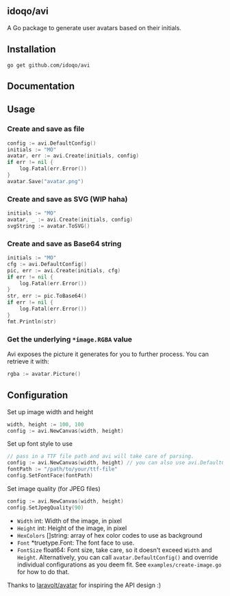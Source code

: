 ## idoqo/avi
A Go package to generate user avatars based on their initials.

## Installation
```
go get github.com/idoqo/avi
```
## Documentation

## Usage
### Create and save as file
```go
config := avi.DefaultConfig()
initials := "MO"
avatar, err := avi.Create(initials, config)
if err != nil {
    log.Fatal(err.Error())
}
avatar.Save("avatar.png")
``` 
### Create and save as SVG (WIP haha)
```go
initials := "MO"
avatar, _ := avi.Create(initials, config)
svgString := avatar.ToSVG()
```
### Create and save as Base64 string
```go
initials := "MO"
cfg := avi.DefaultConfig()
pic, err := avi.Create(initials, cfg)
if err != nil {
	log.Fatal(err.Error())
}
str, err := pic.ToBase64()
if err != nil {
	log.Fatal(err.Error())
}
fmt.Println(str)
```
### Get the underlying `*image.RGBA` value
Avi exposes the picture it generates for you to further process. You can retrieve it with:
```go
rgba := avatar.Picture()
```

## Configuration
Set up image width and height
```go
width, height := 100, 100
config := avi.NewCanvas(width, height)
```

Set up font style to use
```go
// pass in a TTF file path and avi will take care of parsing.
config := avi.NewCanvas(width, height) // you can also use avi.DefaultConfig() here 
fontPath := "/path/to/your/ttf-file"
config.SetFontFace(fontPath)
```
Set image quality (for JPEG files)
```go
config := avi.NewCanvas(width, height)
config.SetJpegQuality(90)
```
- `Width`     int: Width of the image, in pixel
- `Height`    int: Height of the image, in pixel
- `HexColors` []string: array of hex color codes to use as background
- `Font`      *truetype.Font: The font face to use.
- `FontSize`  float64: Font size, take care, so it doesn't exceed `Width` and `Height`.
Alternatively, you can call `avatar.DefaultConfig()` and override individual configurations
as you deem fit. See `examples/create-image.go` for how to do that.

Thanks to [laravolt/avatar](https://github.com/laravolt/avatar) for inspiring the API design :)